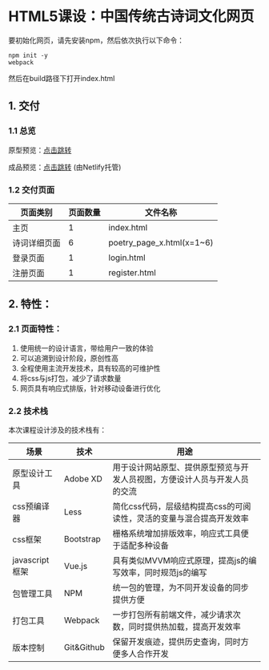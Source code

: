 # HTML5课设：中国传统古诗词文化网页

要初始化网页，请先安装npm，然后依次执行以下命令：
```batch
npm init -y
webpack
```
然后在build路径下打开index.html
 
 ## 1. 交付
 
 ### 1.1 总览
 
 原型预览：[点击跳转](https://xd.adobe.com/view/480a9302-f8fd-4bec-aeca-d3099516ddc5-1d59/screen/3f7e5b24-d03d-4f04-80b9-b3ba664ae120/-1)
 
 成品预览：[点击跳转](https://quizzical-gates-219148.netlify.app) (由Netlify托管)
 
 ### 1.2 交付页面
 
 | 页面类别 | 页面数量 | 文件名称 |
 | ------- | ------- | -------|
 | 主页 | 1 | index.html |
 | 诗词详细页面 | 6 | poetry_page_x.html(x=1~6) |
 | 登录页面 | 1 | login.html |
 | 注册页面 | 1 | register.html |
 
 ## 2. 特性：
 
 ### 2.1 页面特性：
 
 1. 使用统一的设计语言，带给用户一致的体验
 1. 可以追溯到设计阶段，原创性高
 1. 全程使用主流开发技术，具有较高的可维护性
 1. 将css与js打包，减少了请求数量
 1. 网页具有响应式排版，针对移动设备进行优化
 
 ### 2.2 技术栈
 
 本次课程设计涉及的技术栈有：
 
 | 场景 | 技术 | 用途 |
 | --- | --- | --- |
 | 原型设计工具 | Adobe XD| 用于设计网站原型、提供原型预览与开发人员视图，方便设计人员与开发人员的交流 |
 | css预编译器 | Less | 简化css代码，层级结构提高css的可阅读性，灵活的变量与混合提高开发效率 |
 | css框架 | Bootstrap | 栅格系统增加排版效率，响应式工具便于适配多种设备 |
 | javascript框架 | Vue.js | 具有类似MVVM响应式原理，提高js的编写效率，同时规范js的编写 |
 | 包管理工具 | NPM | 统一包的管理，为不同开发设备的同步提供方便 |
 | 打包工具 | Webpack | 一步打包所有前端文件，减少请求次数，同时提供热加载，提高开发效率 |
 | 版本控制 | Git&Github | 保留开发痕迹，提供历史查询，同时方便多人合作开发 |